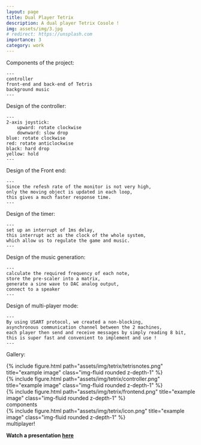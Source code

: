 ```yaml
---
layout: page
title: Dual Player Tetrix
description: A dual player Tetrix Cosole !
img: assets/img/3.jpg
# redirect: https://unsplash.com
importance: 3
category: work
---
```


Components of the project:

    ---
    controller
    front-end and back-end of Tetris
    background music
    ---

Design of the controller:

    ---
    2-axis joystick:
        upward: rotate clockwise
        downward: slow drop
    blue: rotate clockwise
    red: rotate anticlockwise
    black: hard drop
    yellow: hold
    ---

Design of the Front end:

    ---
    Since the refesh rate of the monitor is not very high,
    only the moving object is updated in each loop,
    this gives a much faster response time.
    ---

Design of the timer:

    ---
    set up an interrupt of 1ms delay,
    this interrupt act as the clock of the whole system,
    which allow us to regulate the game and music.
    ---

Design of the music generation:

    ---
    calculate the required frequency of each note,
    store the pre-scaler into a matrix,
    generate a sine wave to DAC analog output,
    connect to a speaker
    ---

Design of multi-player mode:

    ---
    By using USART protocol, we created a non-blocking, 
    asynchronous communication channel between the 2 machines,
    each player then send and receive messages by simply reading 8 bit,
    this is super fast and convenient to implement and use ! 
    ---

Gallery:
<div class="row">
    <div class="col-sm mt-3 mt-md-0">
        {% include figure.html path="assets/img/tetrix/tetrisnotes.png" title="example image" class="img-fluid rounded z-depth-1" %}
    </div>
    <div class="col-sm mt-3 mt-md-0">
        {% include figure.html path="assets/img/tetrix/controller.png" title="example image" class="img-fluid rounded z-depth-1" %}
    </div>
    <div class="col-sm mt-3 mt-md-0">
        {% include figure.html path="assets/img/tetrix/frontend.png" title="example image" class="img-fluid rounded z-depth-1" %}
    </div>
</div>
<div class="caption">
    components
</div>


<div class="row">
    <div class="col-sm mt-3 mt-md-0">
        {% include figure.html path="assets/img/tetrix/icon.png" title="example image" class="img-fluid rounded z-depth-1" %}
    </div>
</div>
<div class="caption">
    multiplayer!
</div>


**Watch a presentation [here](https://drive.google.com/file/d/1a-XYjCfz_WJGprS4lfjAZl6kcqQxQYRz/view?usp=sharing)**